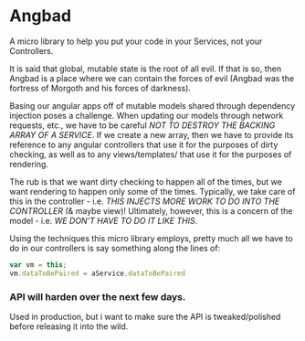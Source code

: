 # Angbad

A micro library to help you put your code in your Services, not your Controllers.

It is said that global, mutable state is the root of all evil. If that is so, then Angbad is a place where we can contain the forces of evil (Angbad was the fortress of Morgoth and his forces of darkness).

Basing our angular apps off of mutable models shared through dependency injection poses a challenge.  When updating our models through network requests, etc., we have to be careful *NOT TO DESTROY THE BACKING ARRAY OF A SERVICE*.  If we create a new array, then we have to provide its reference to any angular controllers that use it for the purposes of dirty checking, as well as to any views/templates/ that use it for the purposes of rendering.

The rub is that we want dirty checking to happen all of the times, but we want rendering to happen only some of the times.  Typically, we take care of this in the controller - i.e. *THIS INJECTS MORE WORK TO DO INTO THE CONTROLLER* (& maybe view)!  Ultimately, however, this is a concern of the model - i.e. *WE DON'T HAVE TO DO IT LIKE THIS*.

Using the techniques this micro library employs, pretty much all we have to do in our controllers is say something along the lines of:

```js
var vm = this;
vm.dataToBePaired = aService.dataToBePaired
```

### API will harden over the next few days.

Used in production, but i want to make sure the API is tweaked/polished before releasing it into the wild.
